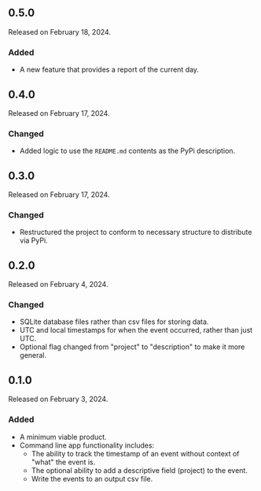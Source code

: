 ## 0.5.0

Released on February 18, 2024.

### Added

* A new feature that provides a report of the current day.

## 0.4.0

Released on February 17, 2024.

### Changed

* Added logic to use the `README.md` contents as the PyPi description.

## 0.3.0

Released on February 17, 2024.

### Changed

* Restructured the project to conform to necessary structure to distribute via PyPi.

## 0.2.0

Released on February 4, 2024.

### Changed

* SQLite database files rather than csv files for storing data.
* UTC and local timestamps for when the event occurred, rather than just UTC.
* Optional flag changed from "project" to "description" to make it more general.

## 0.1.0

Released on February 3, 2024.

### Added

* A minimum viable product.
* Command line app functionality includes:
    * The ability to track the timestamp of an event without context of "what" the event is.
    * The optional ability to add a descriptive field (project) to the event.
    * Write the events to an output csv file.
